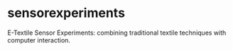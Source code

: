 # sensorexperiments
E-Textile Sensor Experiments: combining traditional textile techniques with computer interaction.

